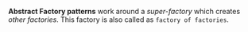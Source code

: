 **Abstract Factory patterns** work around a _super-factory_ 
which creates _other factories_. This factory is also called as `factory of factories`.
